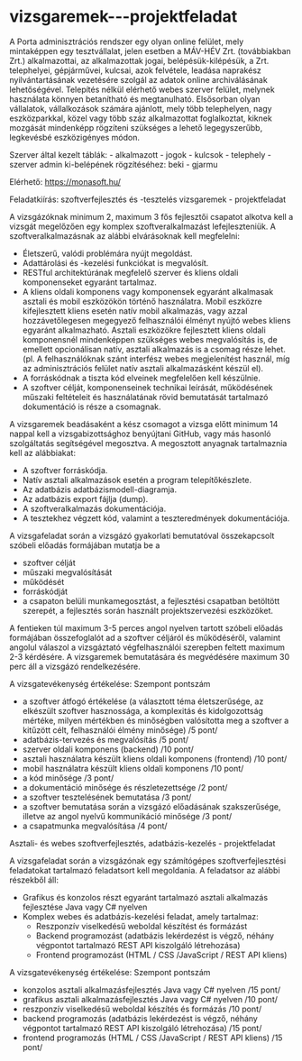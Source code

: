 # vizsgaremek---projektfeladat

A Porta adminisztrációs rendszer egy olyan online felület, mely mintaképpen egy tesztvállalat, jelen esetben a MÁV-HÉV Zrt. (továbbiakban Zrt.) alkalmazottai, az alkalmazottak jogai, belépésük-kilépésük, a Zrt. telephelyei, gépjárművei, kulcsai, azok felvétele, leadása naprakész nyilvántartásának vezetésére szolgál az adatok online archiválásának lehetőségével. Telepítés nélkül elérhető webes szerver felület, melynek használata könnyen betanítható és megtanulható.
Elsősorban olyan vállalatok, vállalkozások számára ajánlott, mely több telephelyen, nagy eszközparkkal, közel vagy több száz alkalmazottat foglalkoztat, kiknek mozgását mindenképp rögzíteni szükséges a lehető legegyszerűbb, legkevésbé eszközigényes módon.

Szerver által kezelt táblák:
    - alkalmazott
    - jogok
    - kulcsok
    - telephely
    - szerver admin ki-belépének rögzítéséhez: beki
    - gjarmu
    
Elérhető: https://monasoft.hu/


Feladatkiírás: szoftverfejlesztés és -tesztelés vizsgaremek - projektfeladat

A vizsgázóknak minimum 2, maximum 3 fős fejlesztői csapatot alkotva kell a vizsgát megelőzően egy komplex szoftveralkalmazást lefejleszteniük. A szoftveralkalmazásnak az alábbi elvárásoknak kell megfelelni:
 - Életszerű, valódi problémára nyújt megoldást.
 - Adattárolási és -kezelési funkciókat is megvalósít.
 - RESTful architektúrának megfelelő szerver és kliens oldali komponenseket egyaránt tartalmaz.
 - A kliens oldali komponens vagy komponensek egyaránt alkalmasak asztali és mobil eszközökön történő használatra. Mobil eszközre kifejlesztett kliens esetén natív mobil alkalmazás, vagy azzal hozzávetőlegesen megegyező felhasználói élményt nyújtó webes kliens egyaránt alkalmazható. Asztali eszközökre fejlesztett kliens oldali komponensnél mindenképpen szükséges webes megvalósítás is, de emellett opcionálisan natív, asztali alkalmazás is a csomag része lehet. (pl. A felhasználóknak szánt interfész webes megjelenítést használ, míg az adminisztrációs felület natív asztali alkalmazásként készül el).
 - A forráskódnak a tiszta kód elveinek megfelelően kell készülnie.
 - A szoftver célját, komponenseinek technikai leírását, működésének műszaki feltételeit és használatának rövid bemutatását tartalmazó dokumentáció is része a csomagnak.

A vizsgaremek beadásaként a kész csomagot a vizsga előtt minimum 14 nappal kell a vizsgabizottsághoz benyújtani GitHub, vagy más hasonló szolgáltatás segítségével megosztva. A megosztott anyagnak tartalmaznia kell az alábbiakat:
 - A szoftver forráskódja.
 - Natív asztali alkalmazások esetén a program telepítőkészlete.
 - Az adatbázis adatbázismodell-diagramja.
 - Az adatbázis export fájlja (dump).
 - A szoftveralkalmazás dokumentációja.
 - A tesztekhez végzett kód, valamint a teszteredmények dokumentációja.

A vizsgafeladat során a vizsgázó gyakorlati bemutatóval összekapcsolt szóbeli előadás formájában mutatja be a
 - szoftver célját
 - műszaki megvalósítását
 - működését
 - forráskódját
 - a csapaton belüli munkamegosztást, a fejlesztési csapatban betöltött szerepét, a fejlesztés során használt projektszervezési eszközöket.

A fentieken túl maximum 3-5 perces angol nyelven tartott szóbeli előadás formájában összefoglalót ad a szoftver céljáról és működéséről, valamint angolul válaszol a vizsgáztató végfelhasználói szerepben feltett maximum 2-3 kérdésére. A vizsgaremek bemutatására és megvédésére maximum 30 perc áll a vizsgázó rendelkezésére.

A vizsgatevékenység értékelése:
Szempont	                                                            pontszám
 - a szoftver átfogó értékelése (a választott téma életszerűsége, az elkészült szoftver hasznossága, a komplexitás és kidolgozottság mértéke, milyen mértékben és minőségben valósította meg a szoftver a kitűzött célt, felhasználói élmény minősége) /5 pont/
 - adatbázis-tervezés és megvalósítás /5 pont/
 - szerver oldali komponens (backend) /10 pont/
 - asztali használatra készült kliens oldali komponens (frontend) /10 pont/
 - mobil használatra készült kliens oldali komponens /10 pont/
 - a kód minősége /3 pont/
 - a dokumentáció minősége és részletezettsége /2 pont/
 - a szoftver tesztelésének bemutatása /3 pont/
 - a szoftver bemutatása során a vizsgázó előadásának szakszerűsége, illetve az angol nyelvű kommunikáció minősége	/3 pont/
 - a csapatmunka megvalósítása /4 pont/


Asztali- és webes szoftverfejlesztés, adatbázis-kezelés - projektfeladat

A vizsgafeladat során a vizsgázónak egy számítógépes szoftverfejlesztési feladatokat tartalmazó feladatsort kell megoldania. A feladatsor az alábbi részekből áll:
 - Grafikus és konzolos részt egyaránt tartalmazó asztali alkalmazás fejlesztése Java vagy C# nyelven
 - Komplex webes és adatbázis-kezelési feladat, amely tartalmaz:
      - Reszponzív viselkedésű weboldal készítést és formázást
      - Backend programozást (adatbázis lekérdezést is végző, néhány végpontot tartalmazó REST API kiszolgáló létrehozása)
      - Frontend programozást (HTML / CSS /JavaScript / REST API kliens)

A vizsgatevékenység értékelése:
Szempont	                                                     pontszám
 - konzolos asztali alkalmazásfejlesztés Java vagy C# nyelven /15 pont/
 - grafikus asztali alkalmazásfejlesztés Java vagy C# nyelven /10 pont/
 - reszponzív viselkedésű weboldal készítés és formázás	/10 pont/
 - backend programozás (adatbázis lekérdezést is végző, néhány végpontot tartalmazó REST API kiszolgáló létrehozása) /15 pont/
 - frontend programozás (HTML / CSS /JavaScript / REST API kliens) /15 pont/
